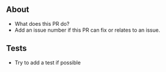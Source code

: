 ## About

- What does this PR do?
- Add an issue number if this PR can fix or relates to an issue.

## Tests

- Try to add a test if possible
